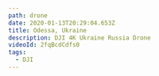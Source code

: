 ```yaml
---
path: drone
date: 2020-01-13T20:29:04.653Z
title: Odessa, Ukraine
description: DJI 4K Ukraine Russia Drone
videoId: 2fqBcdCdfs0
tags:
  - DJI
---
```

